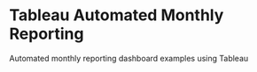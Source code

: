 # Tableau Automated Monthly Reporting
 Automated monthly reporting dashboard examples using Tableau
